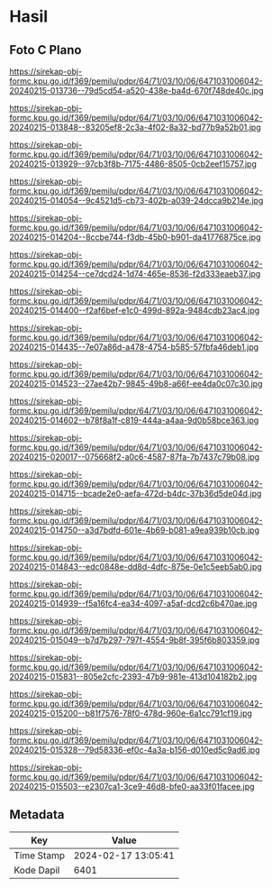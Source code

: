 # Hasil

## Foto C Plano

https://sirekap-obj-formc.kpu.go.id/f369/pemilu/pdpr/64/71/03/10/06/6471031006042-20240215-013736--79d5cd54-a520-438e-ba4d-670f748de40c.jpg

https://sirekap-obj-formc.kpu.go.id/f369/pemilu/pdpr/64/71/03/10/06/6471031006042-20240215-013848--83205ef8-2c3a-4f02-8a32-bd77b9a52b01.jpg

https://sirekap-obj-formc.kpu.go.id/f369/pemilu/pdpr/64/71/03/10/06/6471031006042-20240215-013929--97cb3f8b-7175-4486-8505-0cb2eef15757.jpg

https://sirekap-obj-formc.kpu.go.id/f369/pemilu/pdpr/64/71/03/10/06/6471031006042-20240215-014054--9c4521d5-cb73-402b-a039-24dcca9b214e.jpg

https://sirekap-obj-formc.kpu.go.id/f369/pemilu/pdpr/64/71/03/10/06/6471031006042-20240215-014204--8ccbe744-f3db-45b0-b901-da41776875ce.jpg

https://sirekap-obj-formc.kpu.go.id/f369/pemilu/pdpr/64/71/03/10/06/6471031006042-20240215-014254--ce7dcd24-1d74-465e-8536-f2d333eaeb37.jpg

https://sirekap-obj-formc.kpu.go.id/f369/pemilu/pdpr/64/71/03/10/06/6471031006042-20240215-014400--f2af6bef-e1c0-499d-892a-9484cdb23ac4.jpg

https://sirekap-obj-formc.kpu.go.id/f369/pemilu/pdpr/64/71/03/10/06/6471031006042-20240215-014435--7e07a86d-a478-4754-b585-57fbfa46deb1.jpg

https://sirekap-obj-formc.kpu.go.id/f369/pemilu/pdpr/64/71/03/10/06/6471031006042-20240215-014523--27ae42b7-9845-49b8-a66f-ee4da0c07c30.jpg

https://sirekap-obj-formc.kpu.go.id/f369/pemilu/pdpr/64/71/03/10/06/6471031006042-20240215-014602--b78f8a1f-c819-444a-a4aa-9d0b58bce363.jpg

https://sirekap-obj-formc.kpu.go.id/f369/pemilu/pdpr/64/71/03/10/06/6471031006042-20240215-020017--075668f2-a0c6-4587-87fa-7b7437c79b08.jpg

https://sirekap-obj-formc.kpu.go.id/f369/pemilu/pdpr/64/71/03/10/06/6471031006042-20240215-014715--bcade2e0-aefa-472d-b4dc-37b36d5de04d.jpg

https://sirekap-obj-formc.kpu.go.id/f369/pemilu/pdpr/64/71/03/10/06/6471031006042-20240215-014750--a3d7bdfd-601e-4b69-b081-a9ea939b10cb.jpg

https://sirekap-obj-formc.kpu.go.id/f369/pemilu/pdpr/64/71/03/10/06/6471031006042-20240215-014843--edc0848e-dd8d-4dfc-875e-0e1c5eeb5ab0.jpg

https://sirekap-obj-formc.kpu.go.id/f369/pemilu/pdpr/64/71/03/10/06/6471031006042-20240215-014939--f5a16fc4-ea34-4097-a5af-dcd2c6b470ae.jpg

https://sirekap-obj-formc.kpu.go.id/f369/pemilu/pdpr/64/71/03/10/06/6471031006042-20240215-015049--b7d7b297-797f-4554-9b8f-395f6b803359.jpg

https://sirekap-obj-formc.kpu.go.id/f369/pemilu/pdpr/64/71/03/10/06/6471031006042-20240215-015831--805e2cfc-2393-47b9-981e-413d104182b2.jpg

https://sirekap-obj-formc.kpu.go.id/f369/pemilu/pdpr/64/71/03/10/06/6471031006042-20240215-015200--b81f7576-78f0-478d-960e-6a1cc791cf19.jpg

https://sirekap-obj-formc.kpu.go.id/f369/pemilu/pdpr/64/71/03/10/06/6471031006042-20240215-015328--79d58336-ef0c-4a3a-b156-d010ed5c9ad6.jpg

https://sirekap-obj-formc.kpu.go.id/f369/pemilu/pdpr/64/71/03/10/06/6471031006042-20240215-015503--e2307ca1-3ce9-46d8-bfe0-aa33f01facee.jpg


## Metadata

| Key        | Value               |
| ---------- | ------------------- |
| Time Stamp | 2024-02-17 13:05:41 |
| Kode Dapil | 6401                |




